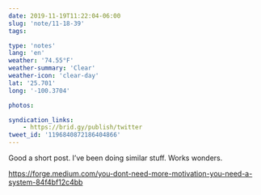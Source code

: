 ```yaml
---
date: 2019-11-19T11:22:04-06:00
slug: 'note/11-18-39'
tags:

type: 'notes'
lang: 'en'
weather: '74.55°F'
weather-summary: 'Clear'
weather-icon: 'clear-day'
lat: '25.701'
long: '-100.3704'

photos:

syndication_links:
    - https://brid.gy/publish/twitter
tweet_id: '1196840872186404866'
---
```

Good a short post. I’ve been doing similar stuff. Works wonders. 

https://forge.medium.com/you-dont-need-more-motivation-you-need-a-system-84f4bf12c4bb